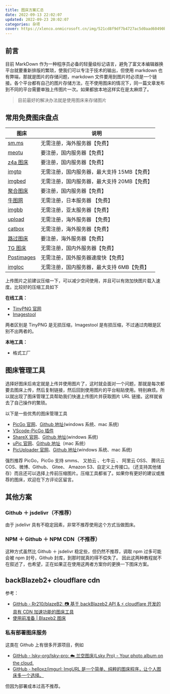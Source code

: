 ```yaml
---
title: 图床方案汇总
date: 2022-09-13 22:02:07
updated: 2022-09-23 20:02:07
categories: 杂项
cover: https://xlenco.onmicrosoft.cn/img/521cd8f9df7b4727ac5d0aad60490b66.webp
---
```


## 前言

目前 MarkDown 作为一种程序员必备的轻量级标记语言，避免了富文本编辑器换平台就要重新排版的繁琐，使我们可以专注于技术的输出，但使用 markdown 也有弊端，那就是图片的存储问题，markdown 文件要用到图片时必须是一个链接。各个平台都有自己的图片存储方法，在不使用图床的情况下，同一篇文章发布到不同的平台需要单独上传图片一次。如果都放本地这样实在是太麻烦了。

> 目前最好的解决办法就是使用图床来存储图片

## 常用免费图床盘点

| **图床**                                     | **说明**                                    |
| -------------------------------------------- | ------------------------------------------- |
| [sm.ms](https://sm.ms)                       | 无需注册，海外服务器【免费】                |
| [meotu](https://moetu.org)                   | 要注册，国内服务器【免费】                  |
| [z4a 图床](https://www.z4a.net)              | 要注册，国内服务器【免费】                  |
| [imgtp](https://www.imgtp.com)               | 无需注册，国内服务器，最大支持 15MB【免费】 |
| [imgbed](https://www.imgbed.com/?lang=zh-CN) | 无需注册，国内服务器，最大支持 20MB【免费】 |
| [聚合图床](https://www.superbed.cn)          | 要注册，国内服务器【免费】                  |
| [牛图网](https://niupic.com)                 | 无需注册，日本服务器 【免费】               |
| [imgbb](https://imgbb.com)                   | 无需注册，亚太服务器【免费】                |
| [upload](https://upload.cc)                  | 无需注册，海外服务器 【免费】               |
| [catbox](https://catbox.moe)                 | 无需注册，海外服务器【免费】                |
| [路过图床](https://imgtu.com/)               | 要注册，海外服务器【免费】                  |
| [TG 图床](https://imgtg.com)                 | 无需注册，国内外服务器【免费】              |
| [Postimages](https://postimages.org)         | 无需注册，国外服务器速度快【免费】          |
| [imgloc](https://imgloc.com)                 | 无需注册，国内服务器，最大支持 6MB【免费】  |

上传图片之前建议压缩一下，可以减少空间使用，并且可以有效加快图片载入速度。比较好的压缩工具如下

**在线工具：**

- [TinyPNG 官网](https://link.juejin.cn?target=https%3A%2F%2Ftinypng.com)
- [Imagestool](https://imagestool.com)

两者区别是 TinyPNG 是无损压缩，Imagestool 是有损压缩，不过通过肉眼是区别不出两者的。

**本地工具：**

- 格式工厂

## 图床管理工具

选择好图床后肯定就是上传并使用图片了，这时就会面对一个问题，那就是每次都要去图床上传，然后复制链接，然后回到使用图片的平台粘贴使用。特别麻烦。所以就出现了图床管理工具帮助我们快速上传图片并获取图片 URL 链接。这样就省去了自己操作的繁琐。

以下是一些优秀的图床管理工具

- [PicGo 官网](https://link.juejin.cn?target=https%3A%2F%2Fmolunerfinn.com%2FPicGo%2F)、[Github 地址](https://github.com/Molunerfinn/PicGo)(windows 系统、mac 系统)
- [VScode-PicGo 插件](https://github.com/PicGo/vs-picgo)
- [ShareX 官网](https://github.com/ShareX/ShareX)、[Github 地址](https://github.com/ShareX/ShareX)(windows 系统)
- [uPic 官网](https://link.juejin.cn?target=https%3A%2F%2Fblog.svend.cc%2Fupic%2F)、[Github 地址](https://github.com/gee1k/uPic)（mac 系统）
- [PicUploader 官网](https://www.xiebruce.top/17.html)、[Github 地址](https://github.com/xiebruce/PicUploader)(windows 系统、mac 系统)

强烈推荐 PicGo，PicGo 支持 smms、 又拍云 、七牛云 、 阿里云 OSS、 腾讯云 COS、微博、Github、 Gitee、 Amazon S3、自定义上传接口。（还支持其他储存）而且还可以选择上传前压缩图片。压缩工具都省了。如果你有更好的建议或推荐的图床，欢迎在下方评论区留言。

## 其他方案

### Github ＋ jsdelivr（不推荐）

由于 jsdelivr 具有不稳定因素，非常不推荐使用这个方式当做图床。

### NPM ＋ Github ＋ NPM CDN（不推荐）

这种方式虽然比 Github ＋ jsdelivr 稳定些，但仍然不推荐，调取 npm 过多可能会被 npm 封号，Github 封库，到那时就真的得不偿失了。
因此这两种教程就不在叙述了，也希望，正在如果正在使用这两者方案你的更换一下图床方案。

## backBlazeb2+ cloudflare cdn

参考：

- [GitHub - Rr210/blazeB2: 📷 基于 backBlazeb2 API & ⚡ cloudflare 开发的具有 CDN 加速功能的图床工具](https://github.com/Rr210/blazeB2)
- [使用前准备 | Blazeb2 图床](https://blazeb2.js.org/guide/prepare.html)

### 私有部署图床服务

这类在 Github 上有很多开源项目，例如

- [GitHub - lsky-org/lsky-pro: ☁️ 兰空图床(Lsky Pro) - Your photo album on the cloud.](https://github.com/lsky-org/lsky-pro)
- [GitHub - helloxz/imgurl: ImgURL 是一个简单、纯粹的图床程序，让个人图床多一个选择。](https://github.com/helloxz/imgurl)

但因为部署成本过高不推荐。
